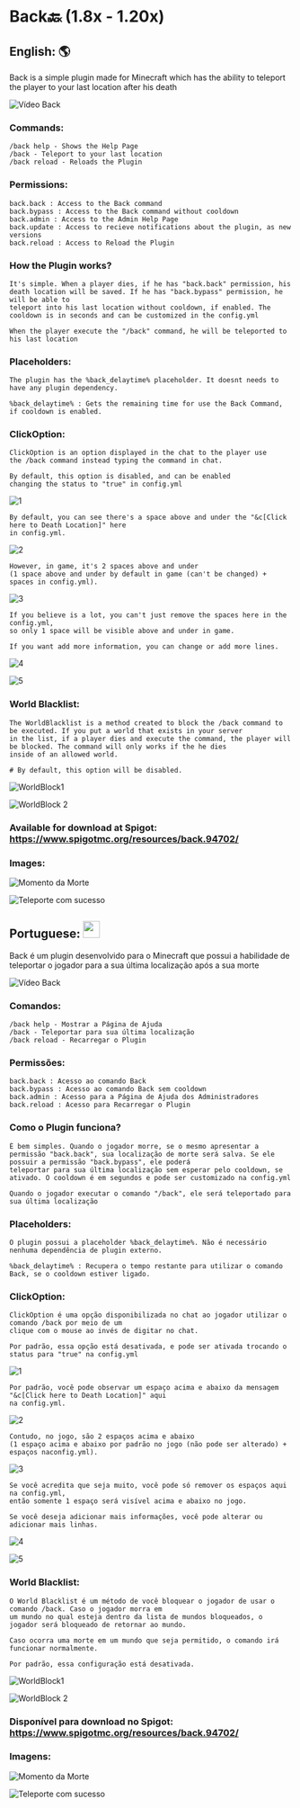 # Back🔙 (1.8x - 1.20x)

## English: :earth_americas:
Back is a simple plugin made for Minecraft which has the ability to teleport the player to your last location after his death

![Vídeo Back](https://github.com/GFelberg/Back/assets/41524430/8ae7425d-3dc9-4fc2-8c78-1559dca88e46)

### Commands:
    /back help - Shows the Help Page
    /back - Teleport to your last location
    /back reload - Reloads the Plugin
  
### Permissions:
    back.back : Access to the Back command
    back.bypass : Access to the Back command without cooldown
    back.admin : Access to the Admin Help Page
    back.update : Access to recieve notifications about the plugin, as new versions
    back.reload : Access to Reload the Plugin
    
### How the Plugin works?
    It's simple. When a player dies, if he has "back.back" permission, his death location will be saved. If he has "back.bypass" permission, he will be able to
    teleport into his last location without cooldown, if enabled. The cooldown is in seconds and can be customized in the config.yml
    
    When the player execute the "/back" command, he will be teleported to his last location 

### Placeholders:
    The plugin has the %back_delaytime% placeholder. It doesnt needs to have any plugin dependency.

    %back_delaytime% : Gets the remaining time for use the Back Command, if cooldown is enabled.

### ClickOption:
    ClickOption is an option displayed in the chat to the player use
    the /back command instead typing the command in chat.
    
    By default, this option is disabled, and can be enabled
    changing the status to "true" in config.yml

![1](https://github.com/GFelberg/Back/assets/41524430/482a2079-cffe-4c5c-9958-bb991328078a)
    
    By default, you can see there's a space above and under the "&c[Click here to Death Location]" here
    in config.yml.

![2](https://github.com/GFelberg/Back/assets/41524430/219d80a5-5025-424f-b89b-dc916d122019)

    However, in game, it's 2 spaces above and under
    (1 space above and under by default in game (can't be changed) + spaces in config.yml).

![3](https://github.com/GFelberg/Back/assets/41524430/c773ae54-54d7-40c0-9742-4d395795e61c)

    If you believe is a lot, you can't just remove the spaces here in the config.yml, 
    so only 1 space will be visible above and under in game.

    If you want add more information, you can change or add more lines.
    
![4](https://github.com/GFelberg/Back/assets/41524430/ca8058ed-e6cb-4646-883a-886424de50a6)

![5](https://github.com/GFelberg/Back/assets/41524430/82ba0361-fbb5-453c-84c8-4ce6a96a8423)

### World Blacklist:
    The WorldBlacklist is a method created to block the /back command to be executed. If you put a world that exists in your server 
    in the list, if a player dies and execute the command, the player will be blocked. The command will only works if the he dies 
    inside of an allowed world.

    # By default, this option will be disabled.

![WorldBlock1](https://github.com/GFelberg/Back/assets/41524430/57cd7f81-1301-4cd6-8f5d-c97eb174e540)

![WorldBlock 2](https://github.com/GFelberg/Back/assets/41524430/723948b0-4485-440d-afe1-41c8977411ae)

### Available for download at Spigot: https://www.spigotmc.org/resources/back.94702/

### Images:
![Momento da Morte](https://github.com/GFelberg/Back/assets/41524430/15258d5d-fb33-4e3b-86bd-08400d632cac)

![Teleporte com sucesso](https://github.com/GFelberg/Back/assets/41524430/afb8ec71-ec02-48c7-8f40-8af248d0aba5)

## Portuguese: <img src="https://github.com/GFelberg/Back/assets/41524430/fa9d383c-09a8-4301-ad34-90e0e6df12fe" width="30" height="30">
Back é um plugin desenvolvido para o Minecraft que possui a habilidade de teleportar o jogador para a sua última localização após a sua morte

![Vídeo Back](https://github.com/GFelberg/Back/assets/41524430/8ae7425d-3dc9-4fc2-8c78-1559dca88e46)

### Comandos:
    /back help - Mostrar a Página de Ajuda
    /back - Teleportar para sua última localização
    /back reload - Recarregar o Plugin
  
### Permissões:
    back.back : Acesso ao comando Back
    back.bypass : Acesso ao comando Back sem cooldown
    back.admin : Acesso para a Página de Ajuda dos Administradores
    back.reload : Acesso para Recarregar o Plugin
  
### Como o Plugin funciona?
    É bem simples. Quando o jogador morre, se o mesmo apresentar a permissão "back.back", sua localização de morte será salva. Se ele possuir a permissão "back.bypass", ele poderá
    teleportar para sua última localização sem esperar pelo cooldown, se ativado. O cooldown é em segundos e pode ser customizado na config.yml
    
    Quando o jogador executar o comando "/back", ele será teleportado para sua última localização

### Placeholders:
    O plugin possui a placeholder %back_delaytime%. Não é necessário nenhuma dependência de plugin externo.

    %back_delaytime% : Recupera o tempo restante para utilizar o comando Back, se o cooldown estiver ligado.

### ClickOption:
    ClickOption é uma opção disponibilizada no chat ao jogador utilizar o comando /back por meio de um 
    clique com o mouse ao invés de digitar no chat.
    
    Por padrão, essa opção está desativada, e pode ser ativada trocando o status para "true" na config.yml

![1](https://github.com/GFelberg/Back/assets/41524430/482a2079-cffe-4c5c-9958-bb991328078a)
    
    Por padrão, você pode observar um espaço acima e abaixo da mensagem "&c[Click here to Death Location]" aqui
    na config.yml.

![2](https://github.com/GFelberg/Back/assets/41524430/219d80a5-5025-424f-b89b-dc916d122019)

    Contudo, no jogo, são 2 espaços acima e abaixo
    (1 espaço acima e abaixo por padrão no jogo (não pode ser alterado) + espaços naconfig.yml).

![3](https://github.com/GFelberg/Back/assets/41524430/c773ae54-54d7-40c0-9742-4d395795e61c)

    Se você acredita que seja muito, você pode só remover os espaços aqui na config.yml, 
    então somente 1 espaço será visível acima e abaixo no jogo.

    Se você deseja adicionar mais informações, você pode alterar ou adicionar mais linhas.
    
![4](https://github.com/GFelberg/Back/assets/41524430/ca8058ed-e6cb-4646-883a-886424de50a6)

![5](https://github.com/GFelberg/Back/assets/41524430/82ba0361-fbb5-453c-84c8-4ce6a96a8423)

### World Blacklist:
    O World Blacklist é um método de você bloquear o jogador de usar o comando /back. Caso o jogador morra em
    um mundo no qual esteja dentro da lista de mundos bloqueados, o jogador será bloqueado de retornar ao mundo.

    Caso ocorra uma morte em um mundo que seja permitido, o comando irá funcionar normalmente.

    Por padrão, essa configuração está desativada.
    
![WorldBlock1](https://github.com/GFelberg/Back/assets/41524430/57cd7f81-1301-4cd6-8f5d-c97eb174e540)

![WorldBlock 2](https://github.com/GFelberg/Back/assets/41524430/723948b0-4485-440d-afe1-41c8977411ae)

### Disponível para download no Spigot: https://www.spigotmc.org/resources/back.94702/

### Imagens:
![Momento da Morte](https://github.com/GFelberg/Back/assets/41524430/15258d5d-fb33-4e3b-86bd-08400d632cac)

![Teleporte com sucesso](https://github.com/GFelberg/Back/assets/41524430/afb8ec71-ec02-48c7-8f40-8af248d0aba5)
